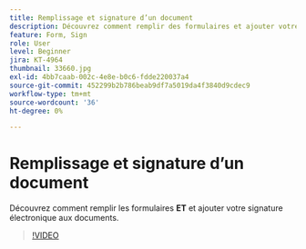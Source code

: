 ```yaml
---
title: Remplissage et signature d’un document
description: Découvrez comment remplir des formulaires et ajouter votre signature électronique à des documents
feature: Form, Sign
role: User
level: Beginner
jira: KT-4964
thumbnail: 33660.jpg
exl-id: 4bb7caab-002c-4e8e-b0c6-fdde220037a4
source-git-commit: 452299b2b786beab9df7a5019da4f3840d9cdec9
workflow-type: tm+mt
source-wordcount: '36'
ht-degree: 0%

---
```


# Remplissage et signature d’un document

Découvrez comment remplir les formulaires **ET** et ajouter votre signature électronique aux documents.

>[!VIDEO](https://video.tv.adobe.com/v/33660?quality=12&learn=on&hidetitle=true)
